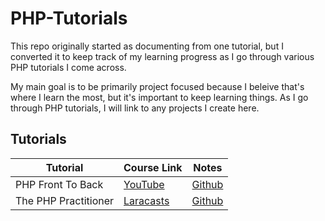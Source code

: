 # PHP-Tutorials

This repo originally started as documenting from one tutorial, but I converted it to keep track of my learning progress as I go through various PHP tutorials I come across.

My main goal is to be primarily project focused because I beleive that's where I learn the most, but it's important to keep learning things.  As I go through PHP tutorials, I will link to any projects I create here.

## Tutorials

| Tutorial              | Course Link         |  Notes       |
| --------------------- | ------------------- | ------------
| PHP Front To Back     | [YouTube](https://www.youtube.com/watch?v=oJbfyzaA2QA&list=PLillGF-Rfqbap2IB6ZS4BBBcYPagAjpjn)  | [Github](https://github.com/xmtrinidad/PHP-Tutorials/tree/master/PHP-Front-To-Back) |
| The PHP Practitioner     | [Laracasts](https://laracasts.com/series/php-for-beginners)  | [Github]() |